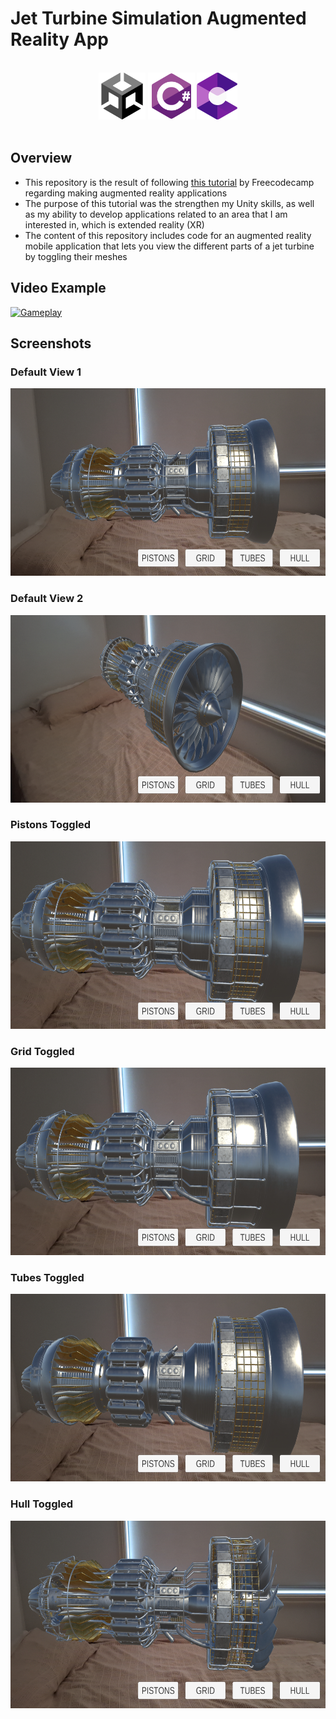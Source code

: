 # Jet Turbine Simulation Augmented Reality App

</br>
<div align="center">
<a href="https://unity.com/"><img src="./readme-content/Unity.png" width="75" height="75"></a>
<a href="https://learn.microsoft.com/en-us/dotnet/csharp/tour-of-csharp/"><img src="./readme-content/CSharp.png" width="75" height="75"></a>
<a href="https://developers.google.com/ar"><img src="./readme-content/ARCore.png" width="65" height="75"></a>

</div>

</br>

## Overview

- This repository is the result of following [this tutorial](https://www.youtube.com/watch?v=FJAO6jDYljs) by Freecodecamp regarding making augmented reality applications
- The purpose of this tutorial was the strengthen my Unity skills, as well as my ability to develop applications related to an area that I am interested in, which is extended reality (XR)
- The content of this repository includes code for an augmented reality mobile application that lets you view the different parts of a jet turbine by toggling their meshes

## Video Example

[![Gameplay](https://img.youtube.com/vi/NvkxBmLXRP4/0.jpg)](https://youtu.be/NvkxBmLXRP4 "Gameplay")

## Screenshots

### Default View 1

<img src="./readme-content/Default-View-1.jpg" height="300">

### Default View 2

<img src="./readme-content/Default-View-2.jpg" height="300">

### Pistons Toggled

<img src="./readme-content/Pistons-Toggled.jpg" height="300">

### Grid Toggled

<img src="./readme-content/Grid-Toggled.jpg" height="300">

### Tubes Toggled

<img src="./readme-content/Tubes-Toggled.jpg" height="300">

### Hull Toggled

<img src="./readme-content/Hull-Toggled.jpg" height="300">

